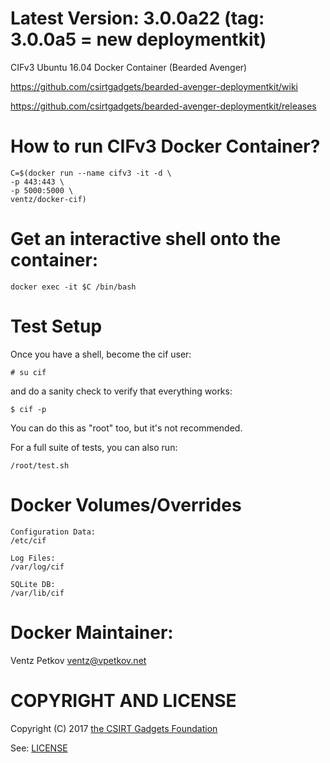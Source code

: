# Latest Version: 3.0.0a22 (tag: 3.0.0a5 = new deploymentkit)
CIFv3 Ubuntu 16.04 Docker Container (Bearded Avenger)

https://github.com/csirtgadgets/bearded-avenger-deploymentkit/wiki

https://github.com/csirtgadgets/bearded-avenger-deploymentkit/releases

# How to run CIFv3 Docker Container?
```
C=$(docker run --name cifv3 -it -d \
-p 443:443 \
-p 5000:5000 \
ventz/docker-cif)
```

# Get an interactive shell onto the container:
```
docker exec -it $C /bin/bash
```

# Test Setup
Once you have a shell, become the cif user:
```
# su cif
```

and do a sanity check to verify that everything works:
```
$ cif -p
```

You can do this as "root" too, but it's not recommended.

For a full suite of tests, you can also run:
```
/root/test.sh
```



# Docker Volumes/Overrides
```
Configuration Data:
/etc/cif
```

```
Log Files:
/var/log/cif
```

```
SQLite DB:
/var/lib/cif
```

# Docker Maintainer:

Ventz Petkov <ventz@vpetkov.net>

# COPYRIGHT AND LICENSE

Copyright (C) 2017 [the CSIRT Gadgets Foundation](http://csirtgadgets.org)

See: [LICENSE](https://github.com/ventz/docker-cif/blob/master/LICENSE)
